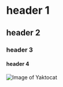# header 1
## header 2
### header 3
#### header 4
![Image of Yaktocat](https://octodex.github.com/images/yaktocat.png)
